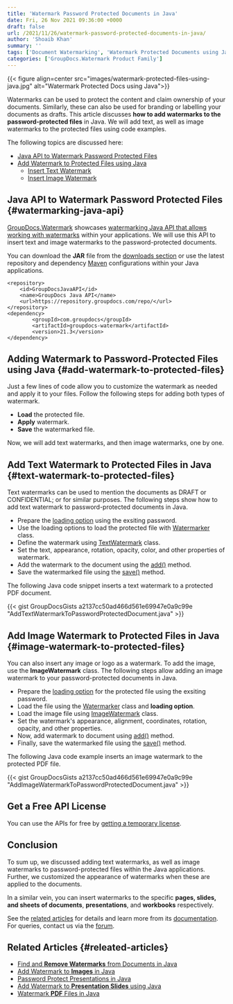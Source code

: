 ```yaml
---
title: 'Watermark Password Protected Documents in Java'
date: Fri, 26 Nov 2021 09:36:00 +0000
draft: false
url: /2021/11/26/watermark-password-protected-documents-in-java/
author: 'Shoaib Khan'
summary: ''
tags: ['Document Watermarking', 'Watermark Protected Documents using Java', 'Watermark Protected Files', 'Watermark Protected Files using Java', 'watermark using java', 'watermarking API for Java']
categories: ['GroupDocs.Watermark Product Family']
---
```




{{< figure align=center src="images/watermark-protected-files-using-java.jpg" alt="Watermark Protected Docs using Java">}}


Watermarks can be used to protect the content and claim ownership of your documents. Similarly, these can also be used for branding or labelling your documents as drafts. This article discusses **how to add watermarks to the password-protected files** in Java. We will add text, as well as image watermarks to the protected files using code examples.

The following topics are discussed here:

*   [Java API to Watermark Password Protected Files](#watermarking-java-api)
*   [Add Watermark to Protected Files using Java](#add-watermark-to-protected-files)
    *   [Insert Text Watermark](#text-watermark-to-protected-files)
    *   [Insert Image Watermark](#image-watermark-to-protected-files)

## Java API to Watermark Password Protected Files {#watermarking-java-api}

[GroupDocs.Watermark](https://products.groupdocs.com/watermark/) showcases [watermarking Java API that allows working with watermarks](https://products.groupdocs.com/watermark/java/) within your applications. We will use this API to insert text and image watermarks to the password-protected documents.

You can download the **JAR** file from the [downloads section](https://downloads.groupdocs.com/watermark) or use the latest repository and dependency [Maven](https://repository.groupdocs.com/webapp/#/artifacts/browse/tree/General/repo/com/groupdocs) configurations within your Java applications.

```
<repository>
	<id>GroupDocsJavaAPI</id>
	<name>GroupDocs Java API</name>
	<url>https://repository.groupdocs.com/repo/</url>
</repository>
<dependency>
        <groupId>com.groupdocs</groupId>
        <artifactId>groupdocs-watermark</artifactId>
        <version>21.3</version> 
</dependency>
```

## Adding Watermark to Password-Protected Files using Java {#add-watermark-to-protected-files}

Just a few lines of code allow you to customize the watermark as needed and apply it to your files. Follow the following steps for adding both types of watermark.

*   **Load** the protected file.
*   **Apply** watermark.
*   **Save** the watermarked file.

Now, we will add text watermarks, and then image watermarks, one by one.

## Add Text Watermark to Protected Files in Java {#text-watermark-to-protected-files}

Text watermarks can be used to mention the documents as DRAFT or CONFIDENTIAL; or for similar purposes. The following steps show how to add text watermark to password-protected documents in Java.

*   Prepare the [loading option](https://apireference.groupdocs.com/watermark/java/com.groupdocs.watermark.options/LoadOptions) using the exsiting password.
*   Use the loading options to load the protected file with [Watermarker](https://apireference.groupdocs.com/watermark/java/com.groupdocs.watermark/Watermarker) class.
*   Define the watermark using [TextWatermark](https://apireference.groupdocs.com/watermark/java/com.groupdocs.watermark.watermarks/TextWatermark) class.
*   Set the text, appearance, rotation, opacity, color, and other properties of watermark.
*   Add the watermark to the document using the [add()](https://apireference.groupdocs.com/watermark/java/com.groupdocs.watermark/Watermarker#add(com.groupdocs.watermark.Watermark)) method.
*   Save the watermarked file using the [save()](https://apireference.groupdocs.com/watermark/java/com.groupdocs.watermark/Watermarker#save(java.lang.String)) method.

The following Java code snippet inserts a text watermark to a protected PDF document.

{{< gist GroupDocsGists a2137cc50ad466d561e69947e0a9c99e "AddTextWatermarkToPasswordProtectedDocument.java" >}}

## Add Image Watermark to Protected Files in Java {#image-watermark-to-protected-files}

You can also insert any image or logo as a watermark. To add the image, use the **ImageWatermark** class. The following steps allow adding an image watermark to your password-protected documents in Java.

*   Prepare the [loading option](https://apireference.groupdocs.com/watermark/java/com.groupdocs.watermark.options/LoadOptions) for the protected file using the exsiting password.
*   Load the file using the [Watermarker](https://apireference.groupdocs.com/watermark/java/com.groupdocs.watermark/Watermarker) class and **loading option**.
*   Load the image file using [ImageWatermark](https://apireference.groupdocs.com/watermark/java/com.groupdocs.watermark.watermarks/ImageWatermark) class.
*   Set the watermark's appearance, alignment, coordinates, rotation, opacity, and other properties.
*   Now, add watermark to document using [add()](https://apireference.groupdocs.com/watermark/java/com.groupdocs.watermark/Watermarker#add(com.groupdocs.watermark.Watermark)) method.
*   Finally, save the watermarked file using the [save()](https://apireference.groupdocs.com/watermark/java/com.groupdocs.watermark/Watermarker#save(java.lang.String)) method.

The following Java code example inserts an image watermark to the protected PDF file.

{{< gist GroupDocsGists a2137cc50ad466d561e69947e0a9c99e "AddImageWatermarkToPasswordProtectedDocument.java" >}}

## Get a Free API License

You can use the APIs for free by [getting a temporary license](https://purchase.groupdocs.com/temporary-license).

## Conclusion

To sum up, we discussed adding text watermarks, as well as image watermarks to password-protected files within the Java applications. Further, we customized the appearance of watermarks when these are applied to the documents.

In a similar vein, you can insert watermarks to the specific **pages, slides, and sheets of documents**, **presentations**, and **workbooks** respectively.

See the [related articles](#releated-articles) for details and learn more from its [documentation](https://docs.groupdocs.com/watermark/). For queries, contact us via the [forum](https://forum.groupdocs.com/).

## Related Articles {#releated-articles}

*   [Find and **Remove Watermarks** from Documents in Java](https://blog.groupdocs.com/2020/11/30/find-and-remove-watermarks-from-documents-in-java/)
*   [Add Watermark to **Images** in Java](https://blog.groupdocs.com/2020/09/15/add-watermark-to-images-in-java/)
*   [Password Protect Presentations in Java](https://blog.groupdocs.com/2022/02/10/lock-unlock-ppt-pptx-files-with-password-in-java/)
*   [Add Watermark to **Presentation Slides** using Java](https://blog.groupdocs.com/2021/06/09/watermark-presentation-slides-using-java/)
*   [Watermark **PDF** Files in Java](https://blog.groupdocs.com/2021/06/26/add-watermark-to-pdf-in-java/)




